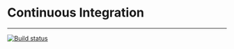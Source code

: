 # Continuous Integration

---

[![Build status](https://ci.appveyor.com/api/projects/status/c6p50tbm7cmx4lgx?svg=true)](https://ci.appveyor.com/project/BudTon/continuous-integration)